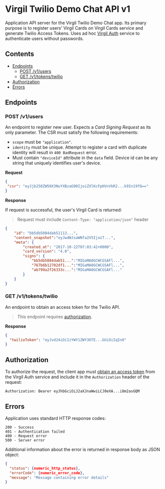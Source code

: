 # Virgil Twilio Demo Chat API v1

Application API server for the Virgil Twilio Demo Chat app. Its primary purpose is to register users' Virgil Cards on 
Virgil Cards service and generate Twilio Access Tokens. Uses ad hoc [Virgil Auth](https://github.com/VirgilSecurity/virgil-services-auth) 
service to authenticate users without passwords.


 ## Contents
 * [Endpoints](#endpoints)
    * [POST /v1/users](#post-v1users)
    * [GET /v1/tokens/twilio](#get-v1tokenstwilio)
 * [Authorization](#authorization)
 * [Errors](#errors)
    
 
 ## Endpoints
 
 ### POST /v1/users
 
 An endpoint to register new user. Expects a _Card Signing Request_ as its only parameter. The CSR must satisfy 
 the following requirements:
 
 * `scope` must be `"application"`.
 * `identity` must be unique. Attempt to register a card with duplicate identity will result in `400 BadRequest` error.
 * Must contain `"deviceId"` attribute in the `data` field. Device id can be any string that uniquely identifies 
 user's device.
 
 **Request**
 ```json
{
  "csr": "eyJjb250ZW50X3NuYXBzaG90IjoiZXlKcFpHVnVkR2...k9In19fQ=="
}
```

**Response**

If request is successful, the user's Virgil Card is returned:

> Request must include `Content-Type: "application/json"` header 
 
```json
{
    "id": "bb5db5084dab51113...",
    "content_snapshot":"eyJwdWJsaWNfa2V5IjoiT...",
    "meta": {
        "created_at": "2017-10-22T07:03:42+0000",
        "card_version": "4.0",
        "signs": {
            "bb5db5084dab51...":"MIGaMA0GCWCGSAFl...",
            "767b6b12702df1...":"MIGaMA0GCWCGSAFl...",
            "ab799a2f26333c...":"MIGaMA0GCWCGSAFl..."
        }
    }
}
```

### GET /v1/tokens/twilio

An endpoint to obtain an access token for the Twilio API.
 
> This endpoint requires [authorization](#authorization).

**Response**
```json
{
  "twilioToken": "eyJvd24iOiIzYWY1ZWY3OTE...GUiOiIqIn0"
}
```


## Authorization

To authorize the request, the client app must [obtain an access token](https://github.com/VirgilSecurity/virgil-services-auth#post-v4authorizationactionsobtain-access-token) 
from the Virgil Auth service and include it in the `Authorization` header of the request:
```
Authorization: Bearer eyJhbGciOiJ2aXJnaWwiLCJ0eXA...i8m2asGQM
```

## Errors

Application uses standard HTTP response codes:

```
200 - Success
401 - Authentication failed
400 - Request error
500 - Server error
```

Additional information about the error is returned in response body as JSON object:
```json
{
  "status": {numeric_http_status},
  "errorCode": {numeric_error_code},
  "message": "Message containing error details"
}
```

